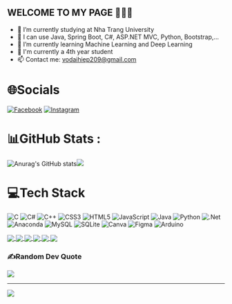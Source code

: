 ## WELCOME TO MY PAGE 👋👋👋





- 🔭 I’m currently studying at Nha Trang University
- 🌱 I can use Java, Spring Boot, C#, ASP.NET MVC, Python, Bootstrap,...
- 🤖 I’m currently learning Machine Learning and Deep Learning
- 💬 I'm currently a 4th year student
- 📫 Contact me: vodaihiep209@gmail.com


# 🌐Socials
[![Facebook](https://img.shields.io/badge/Facebook-%231877F2.svg?logo=Facebook&logoColor=white)](https://facebook.com/https://www.facebook.com/v.dhiepp) [![Instagram](https://img.shields.io/badge/Instagram-%23E4405F.svg?logo=Instagram&logoColor=white)](https://instagram.com/https://www.instagram.com/v.dhiepp_/) 

# 📊GitHub Stats :
![Anurag's GitHub stats](https://github-readme-stats.vercel.app/api?username=Vdhiepp&theme=radical&show_icons=true)![](https://github-readme-stats.vercel.app/api/top-langs/?username=Vdhiepp&theme=radical&hide_border=true&include_all_commits=false&count_private=false&layout=compact)

# 💻Tech Stack
![C](https://img.shields.io/badge/c-%2300599C.svg?style=for-the-badge&logo=c&logoColor=white) ![C#](https://img.shields.io/badge/c%23-%23239120.svg?style=for-the-badge&logo=c-sharp&logoColor=white) ![C++](https://img.shields.io/badge/c++-%2300599C.svg?style=for-the-badge&logo=c%2B%2B&logoColor=white) ![CSS3](https://img.shields.io/badge/css3-%231572B6.svg?style=for-the-badge&logo=css3&logoColor=white) ![HTML5](https://img.shields.io/badge/html5-%23E34F26.svg?style=for-the-badge&logo=html5&logoColor=white) ![JavaScript](https://img.shields.io/badge/javascript-%23323330.svg?style=for-the-badge&logo=javascript&logoColor=%23F7DF1E) ![Java](https://img.shields.io/badge/java-%23ED8B00.svg?style=for-the-badge&logo=java&logoColor=white) ![Python](https://img.shields.io/badge/python-3670A0?style=for-the-badge&logo=python&logoColor=ffdd54) ![.Net](https://img.shields.io/badge/.NET-5C2D91?style=for-the-badge&logo=.net&logoColor=white) ![Anaconda](https://img.shields.io/badge/Anaconda-%2344A833.svg?style=for-the-badge&logo=anaconda&logoColor=white) ![MySQL](https://img.shields.io/badge/mysql-%2300f.svg?style=for-the-badge&logo=mysql&logoColor=white) ![SQLite](https://img.shields.io/badge/sqlite-%2307405e.svg?style=for-the-badge&logo=sqlite&logoColor=white) ![Canva](https://img.shields.io/badge/Canva-%2300C4CC.svg?style=for-the-badge&logo=Canva&logoColor=white) 	![Figma](https://img.shields.io/badge/figma-%23F24E1E.svg?style=for-the-badge&logo=figma&logoColor=white) ![Arduino](https://img.shields.io/badge/-Arduino-00979D?style=for-the-badge&logo=Arduino&logoColor=white)

<a href="https://github.com/Vdhiepp/63132946_Web2/README.md">
    <img align="center" src="https://github-readme-stats.vercel.app/api/pin/?username=Vdhiepp&repo=63132946_Web2&cache_seconds=86400&theme=merko"" />
</a>
<a href="https://github.com/Vdhiepp/DOAN_Web2/">
    <img align="center" src="https://github-readme-stats.vercel.app/api/pin/?username=Vdhiepp&repo=DOAN_Web2&cache_seconds=86400&theme=radical"" />
</a>
<a href="https://github.com/Vdhiepp/ThucTapIVS/">
    <img align="center" src="https://github-readme-stats.vercel.app/api/pin/?username=Vdhiepp&repo=ThucTapIVS&cache_seconds=86400&theme=tokyonight"" />
</a>
<a href="https://github.com/Vdhiepp/JavaDev/">
    <img align="center" src="https://github-readme-stats.vercel.app/api/pin/?username=Vdhiepp&repo=JavaDev&cache_seconds=86400&theme=blue-green"" />
</a>
<a href="https://github.com/Vdhiepp/Web1/">
    <img align="center" src="https://github-readme-stats.vercel.app/api/pin/?username=Vdhiepp&repo=Web1&cache_seconds=86400&theme=algolia"" />
</a>
<a href="https://github.com/Vdhiepp/63CLC2-MobiDev/">
    <img align="center" src="https://github-readme-stats.vercel.app/api/pin/?username=Vdhiepp&repo=63CLC2-MobiDev&cache_seconds=86400&theme=calm_pink"" />
</a>

### ✍️Random Dev Quote
![](https://quotes-github-readme.vercel.app/api?type=horizontal&theme=radical)

---
[![](https://visitcount.itsvg.in/api?id=Vdhiepp&icon=0&color=0)](https://visitcount.itsvg.in)

